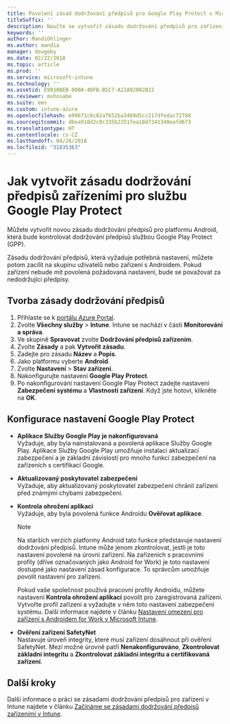 ```yaml
---
title: Povolení zásad dodržování předpisů pro Google Play Protect v Microsoft Intune
titleSuffix: ''
description: Naučte se vytvořit zásadu dodržování předpisů pro zařízení s Androidem, která bude platit pro službu Google Play Protect.
keywords: ''
author: MandiOhlinger
ms.author: mandia
manager: dougeby
ms.date: 02/22/2018
ms.topic: article
ms.prod: ''
ms.service: microsoft-intune
ms.technology: ''
ms.assetid: E9810BEB-000A-4DFB-B5C7-A22A92082B22
ms.reviewer: muhosabe
ms.suite: ems
ms.custom: intune-azure
ms.openlocfilehash: e99671c6c82a7652ba3489d5cc217dfedac72788
ms.sourcegitcommit: dbea918d2c0c335b2251fea18d7341340eafd673
ms.translationtype: HT
ms.contentlocale: cs-CZ
ms.lasthandoff: 04/26/2018
ms.locfileid: "31835363"
---
```

# <a name="how-to-create-a-device-compliance-policy-to-enable-google-play-protect"></a>Jak vytvořit zásadu dodržování předpisů zařízeními pro službu Google Play Protect

Můžete vytvořit novou zásadu dodržování předpisů pro platformu Android, která bude kontrolovat dodržování předpisů službou Google Play Protect (GPP).

Zásadu dodržování předpisů, která vyžaduje potřebná nastavení, můžete potom zacílit na skupinu uživatelů nebo zařízení s Androidem. Pokud zařízení nebude mít povolená požadovaná nastavení, bude se považovat za nedodržující předpisy.

## <a name="create-a-compliance-policy"></a>Tvorba zásady dodržování předpisů

1. Přihlaste se k [portálu Azure Portal](https://portal.azure.com).
2. Zvolte **Všechny služby** > **Intune**. Intune se nachází v části **Monitorování a správa**.
2. Ve skupině **Spravovat** zvolte **Dodržování předpisů zařízením**. 
3. Zvolte **Zásady** a pak **Vytvořit zásadu**.
4. Zadejte pro zásadu **Název** a **Popis**.
5. Jako platformu vyberte **Android**.
6. Zvolte **Nastavení** > **Stav zařízení**.
7. Nakonfigurujte nastavení **Google Play Protect**.
8. Po nakonfigurování nastavení Google Play Protect zadejte nastavení **Zabezpečení systému** a **Vlastnosti zařízení**. Když jste hotovi, klikněte na **OK**.

## <a name="configure-the-google-play-protect-settings"></a>Konfigurace nastavení Google Play Protect

 - **Aplikace Služby Google Play je nakonfigurovaná**  
   Vyžaduje, aby byla nainstalovaná a povolená aplikace Služby Google Play. Aplikace Služby Google Play umožňuje instalaci aktualizací zabezpečení a je základní závislostí pro mnoho funkcí zabezpečení na zařízeních s certifikací Google.
 - **Aktualizovaný poskytovatel zabezpečení**  
   Vyžaduje, aby aktualizovaný poskytovatel zabezpečení chránil zařízení před známými chybami zabezpečení.
 - **Kontrola ohrožení aplikací**  
   Vyžaduje, aby byla povolená funkce Androidu **Ověřovat aplikace**.
    > [!Note]  
    > Na starších verzích platformy Android tato funkce představuje nastavení dodržování předpisů. Intune může jenom zkontrolovat, jestli je toto nastavení povolené na úrovni zařízení. Na zařízeních s pracovními profily (dříve označovaných jako Android for Work) je toto nastavení dostupné jako nastavení zásad konfigurace. To správcům umožňuje povolit nastavení pro zařízení.

    Pokud vaše společnost používá pracovní profily Androidu, můžete nastavení **Kontrola ohrožení aplikací** povolit pro zaregistrovaná zařízení. Vytvořte profil zařízení a vyžadujte v něm toto nastavení zabezpečení systému. Další informace najdete v článku [Nastavení omezení pro zařízení s Androidem for Work v Microsoft Intune](device-restrictions-android-for-work.md).

 - **Ověření zařízení SafetyNet**  
   Nastavuje úroveň integrity, které musí zařízení dosáhnout při ověření SafetyNet. Mezi možné úrovně patří **Nenakonfigurováno**, **Zkontrolovat základní integritu** a **Zkontrolovat základní integritu a certifikovaná zařízení**.




## <a name="next-steps"></a>Další kroky

Další informace o práci se zásadami dodržování předpisů pro zařízení v Intune najdete v článku [Začínáme se zásadami dodržování předpisů zařízeními v Intune](device-compliance-get-started.md).